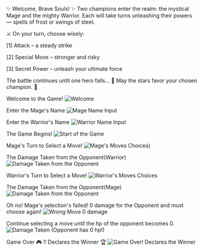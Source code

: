✨ Welcome, Brave Souls! ✨
Two champions enter the realm: the mystical Mage and the mighty Warrior.
Each will take turns unleashing their powers — spells of frost or swings of steel.

⚔️ On your turn, choose wisely:

[1] Attack – a steady strike

[2] Special Move – stronger and risky

[3] Secret Power – unleash your ultimate force

The battle continues until one hero falls…
🌙 May the stars favor your chosen champion. 🌙


Welcome to the Game!
![Welcome](https://github.com/user-attachments/assets/5136d31b-b4fd-42a7-934a-788b7890b89d)

Enter the Mage's Name
![Mage Name Input](https://github.com/user-attachments/assets/51c104a0-1e57-4460-a969-0ce610277674)

Enter the Warrior's Name
![Warrior Name Input](https://github.com/user-attachments/assets/89c14a6a-6f6b-462b-9772-9b0c73f38868)

The Game Begins!
![Start of the Game](https://github.com/user-attachments/assets/03188fcb-de63-4d11-8e46-6c2647a6ecc4)

Mage's Turn to Select a Move!
![Mage's Moves Choices) ](https://github.com/user-attachments/assets/f122d849-7889-4486-8d8e-d66648e1d70e)

The Damage Taken from the Opponent(Warrior)
![Damage Taken from the Opponent](https://github.com/user-attachments/assets/a78b4037-4a42-413e-8a62-0296bf711c17)

Warrior's Turn to Select a Move!
![Warrior's Moves Choices](https://github.com/user-attachments/assets/5d388394-b5de-489c-bdfc-e017ce1fb386)

The Damage Taken from the Opponent(Mage)
![Damage Taken from the Opponent](https://github.com/user-attachments/assets/63c9aed0-6006-4026-9a2f-b8412352285a)

Oh no! Mage's selection's failed! 0 damage for the Opponent and must choose again!
![Wrong Move 0 damage](https://github.com/user-attachments/assets/cb49bd57-4899-4eca-94fc-cf647abdd5c3)

Continue selecting a move until the hp of the opponent becomes 0.
![Damage Taken (Opponent has 0 hp!)](https://github.com/user-attachments/assets/8707d2e4-fa6a-40ce-b030-33c9fbc7e6b9)

Game Over 🎮 ‼️ Declares the Winner 🏆 
![Game Over! Declares the Winner](https://github.com/user-attachments/assets/23db1674-c4dd-492e-9a0f-1fb2cc40623c)

